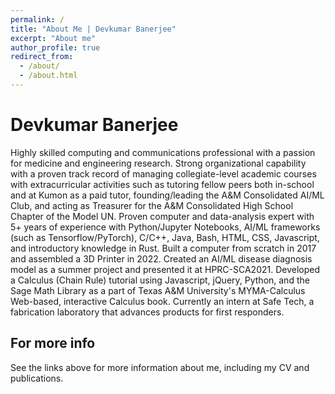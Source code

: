 ```yaml
---
permalink: /
title: "About Me | Devkumar Banerjee"
excerpt: "About me"
author_profile: true
redirect_from: 
  - /about/
  - /about.html
---
```

Devkumar Banerjee
================
Highly skilled computing and communications professional with a passion for medicine and engineering research. Strong organizational capability with a proven track record of managing collegiate-level academic courses with extracurricular activities such as tutoring fellow peers both in-school and at Kumon as a paid tutor, founding/leading the A&M Consolidated AI/ML Club, and acting as Treasurer for the A&M Consolidated High School Chapter of the Model UN. Proven computer and data-analysis expert with 5+ years of experience with Python/Jupyter Notebooks, AI/ML frameworks (such as Tensorflow/PyTorch), C/C++, Java, Bash, HTML, CSS, Javascript, and introductory knowledge in Rust. Built a computer from scratch in 2017 and assembled a 3D Printer in 2022. Created an AI/ML disease diagnosis model as a summer project and presented it at HPRC-SCA2021. Developed a Calculus (Chain Rule) tutorial using Javascript, jQuery, Python, and the Sage Math Library as a part of Texas A&M University's MYMA-Calculus Web-based, interactive Calculus book. Currently an intern at Safe Tech, a fabrication laboratory that advances products for first responders.

For more info
------
See the links above for more information about me, including my CV and publications.
